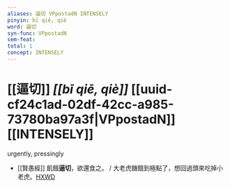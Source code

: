 ```yaml
---
aliases: 逼切 VPpostadN INTENSELY
pinyin: bī qiē, qiè
word: 逼切
syn-func: VPpostadN
sem-feat: 
total: 1
concept: INTENSELY 
---
```

# [[逼切]] *[[bī qiē, qiè]]*  [[uuid-cf24c1ad-02df-42cc-a985-73780ba97a3f|VPpostadN]] [[INTENSELY]]
urgently, pressingly
 - [[賢愚經]] 飢餓**逼切**，欲還食之。 / 大老虎饑餓到極點了，想回過頭來吃掉小老虎。[HXWD](https://hxwd.org/textview.html?location=KR6b0059_T_001-0352c.45)